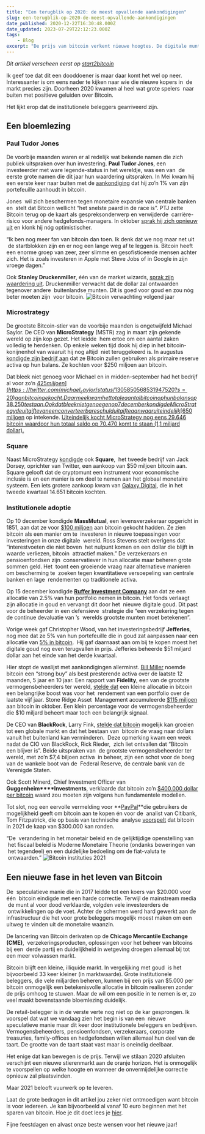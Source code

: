 ```yaml
---
title: "Een terugblik op 2020: de meest opvallende aankondigingen"
slug: een-terugblik-op-2020-de-meest-opvallende-aankondigingen
date_published: 2020-12-22T16:30:48.000Z
date_updated: 2023-07-29T22:12:23.000Z
tags: 
    - Blog
excerpt: "De prijs van bitcoin verkent nieuwe hoogtes. De digitale munt worstelt zich weer door de deur van het wereldwijd bewustzijn. Dit is simpel te verklaren: de vraag is groter dan het aanbod." 
---
```


*Dit artikel verscheen eerst op [start2bitcoin](https://start2bitcoin.com/nl/terugblik-2020-bitcoin/)*

Ik geef toe dat dit een dooddoener is maar daar komt het wel op neer. Interessanter is om eens nader te kijken naar wie die nieuwe kopers in  de markt precies zijn. Doorheen 2020 kwamen al heel wat grote spelers  naar buiten met positieve geluiden over Bitcoin.

Het lijkt erop dat de institutionele beleggers gearriveerd zijn.

## Een bloemlezing

### Paul Tudor Jones

De voorbije maanden waren er al redelijk wat bekende namen die zich publiek uitspraken over hun investering. **Paul Tudor Jones**, een investeerder met ware legende-status in het wereldje, was een van  de eerste grote namen die dit jaar hun waardering uitspraken. In Mei kwam hij een eerste keer naar buiten met de [aankondiging](https://www.cnbc.com/2020/05/11/paul-tudor-jones-calls-bitcoin-a-great-speculation-says-he-has-almost-2percent-of-his-assets-in-it.html) dat hij zo’n 1% van zijn portefeuille aanhoudt in bitcoin.

Jones  wil zich beschermen tegen monetaire expansie van centrale banken en  stelt dat Bitcoin wellicht “het snelste paard in de race is”. PTJ zette Bitcoin terug op de kaart als gespreksonderwerp en verwijderde  carrière-risico voor andere hedgefonds-managers. In oktober [sprak hij zich opnieuw uit](https://www.cnbc.com/2020/10/22/-paul-tudor-jones-says-he-likes-bitcoin-even-more-now-rally-still-in-the-first-inning.html) en klonk hij nóg optimistischer.

“Ik ben nog meer fan van bitcoin dan toen. Ik denk dat we nog maar net uit  de startblokken zijn en er nog een lange weg af te leggen is. Bitcoin heeft een enorme groep van zeer, zeer slimme en gesofisticeerde mensen achter zich. Het is zoals investeren in Apple met Steve Jobs of in Google in zijn vroege dagen.”

Ook **Stanley Druckenmiller**, één van de market wizards, [sprak zijn waardering uit](https://www.btctimes.com/news/stan-druckenmiller-bitcoin-cnbc-interview). Druckenmiller verwacht dat de dollar zal ontwaarden tegenover andere  buitenlandse munten. Dit is goed voor goud en zou nóg beter moeten zijn  voor bitcoin.
![Bitcoin verwachting volgend jaar](https://start2bitcoin.com/wp-content/uploads/2020/12/Bitcoin-verwachting-volgend-jaar.png.webp)
### Microstrategy

De grootste Bitcoin-stier van de voorbije maanden is ongetwijfeld Michael Saylor. De CEO van **MicroStrategy** (MSTR) zag in maart zijn gekende wereld op zijn kop gezet. Het leidde  hem ertoe om een aantal zaken volledig te herdenken. Op enkele weken tijd dook hij diep in het bitcoin-konijnenhol van waaruit hij nog altijd  niet teruggekeerd is. In augustus [kondigde zijn bedrijf aan](https://ir.microstrategy.com/news-releases/news-release-details/microstrategy-adopts-bitcoin-primary-treasury-reserve-asset) dat ze Bitcoin zullen gebruiken als primaire reserve activa op hun balans. Ze kochten voor $250 miljoen aan bitcoin.

Dat bleek niet genoeg voor Michael en in midden-september had het bedrijf al voor zo’n [$425 miljoen](https://twitter.com/michael_saylor/status/1305850568531947520?s=20) aan bitcoin gekocht. Daarmee kwam het totale aantal bitcoin op hun  balans op 38.250 te staan. Ook dat bleek niet genoeg en op 7 december  kondigde MicroStrategy de uitgifte van een converteerbare schulduitgifte  aan waar uiteindelijk [$650 miljoen](https://ir.microstrategy.com/news-releases/news-release-details/microstrategy-completes-650-million-offering-0750-convertible) op intekende. [Uiteindelijk kocht MicroStrategy nog eens 29.646 bitcoin waardoor hun totaal saldo op 70.470 komt te staan (1,1 miljard dollar).](https://twitter.com/michael_saylor/status/1341006691408752640?s=20)

### Square

Naast MicroStrategy [kondigde](https://twitter.com/SquareIR/status/1314190152663617536) ook **Square**,  het tweede bedrijf van Jack Dorsey, oprichter van Twitter, een aankoop van $50 miljoen bitcoin aan. Square gelooft dat de cryptomunt een instrument voor economische inclusie is en een manier is om deel te nemen aan het globaal monetaire systeem. Een iets grotere aankoop kwam van [Galaxy Digital](https://pbs.twimg.com/media/Ej1FNvXWsAA4w-Y?format=jpg&amp;name=900x900), die in het tweede kwartaal 14.651 bitcoin kochten.

### Institutionele adoptie

Op 10 december kondigde **MassMutual**, een levensverzekeraar opgericht in 1851, aan dat ze voor [$100 miljoen](https://www.bloomberg.com/news/articles/2020-12-14/jpmorgan-says-massmutual-s-bitcoin-foray-signals-widening-demand) aan bitcoin gekocht hadden. Ze zien bitcoin als een manier om te  investeren in nieuwe toepassingen voor investeringen in onze digitale  wereld. Ross Stevens stelt overigens dat “interestvoeten die niet boven  het nulpunt komen en een dollar die blijft in waarde verliezen, bitcoin  attractief maken.” De verzekeraars en pensioenfondsen zijn  conservatiever in hun allocatie maar beheren grote sommen geld. Het  toont een groeiende vraag naar alternatieve manieren om bescherming te  zoeken tegen kwantitatieve versoepeling van centrale banken en lage  rendementen op traditionele activa.

Op 15 december kondigde [**Ruffer Investment Company**](https://otp.tools.investis.com/clients/uk/ruffer/rns/regulatory-story.aspx?cid=2529&amp;newsid=1436490) aan dat ze een allocatie van 2.5% van hun portfolio nemen in bitcoin. Het fonds verlaagt zijn allocatie in goud en vervangt dit door het  nieuwe digitale goud. Dit past voor de beheerder in een defensieve  strategie die “een verzekering tegen de continue devaluatie van ’s  werelds grootste munten moet betekenen”.

Vorige week gaf Christopher Wood, van het investeringsbedrijf **Jefferies**, nog mee dat ze 5% van hun portefeuille die in goud zat aanpassen naar een allocatie van [5% in bitcoin](https://finance.yahoo.com/news/jefferies-wood-cuts-gold-exposure-140919878.html).  Hij gaf daarnaast aan om bij te kopen moest het digitale goud nog even terugvallen in prijs. Jefferies beheerde $51 miljard dollar aan het einde van het derde kwartaal.

Hier stopt de waslijst met aankondigingen allerminst. [Bill Miller](https://www.forbes.com/sites/billybambrough/2020/11/09/wall-street-legend-bill-miller-strongly-recommends-bitcoin/?sh=50f7e6a05df9) noemde bitcoin een “strong buy” als best presterende activa over de laatste 12 maanden, 5 jaar en 10 jaar. Een rapport van **Fidelity**, een van de grootste vermogensbeheerders ter wereld, [stelde dat](https://www.btctimes.com/news/fidelity-report-small-bitcoin-allocation-boosts-portfolios) een kleine allocatie in bitcoin een belangrijke boost was voor het  rendement van een portfolio over de laatste vijf jaar. Stone Ridge Asset  Management accumuleerde [$115 miljoen](https://www.btctimes.com/news/stone-ridge-reveals-10000-bitcoin-purchase) aan bitcoin in oktober. Een klein percentage voor de vermogensbeheerder die $10 miljard beheert maar toch een belangrijk signaal.

De CEO van **BlackRock**, Larry Fink, [stelde dat bitcoin](https://www.btctimes.com/news/blackrock-ceo-says-bitcoin-can-evolve-into-global-market) mogelijk kan groeien tot een globale markt en dat het bestaan van  bitcoin de vraag naar dollars vanuit het buitenland kan verminderen.  Deze opmerking kwam een week nadat de CIO van BlackRock, Rick Rieder,  zich liet ontvallen dat “Bitcoin een blijver is”. Beide uitspraken van  de grootste vermogensbeheerder ter wereld, met zo’n $7,4 biljoen activa  in beheer, zijn een schot voor de boeg van de wankele boot van de  Federal Reserve, de centrale bank van de Verenigde Staten.

Ook Scott Minerd, Chief Investment Officer van **Guggenheim****Investments**, verklaarde dat bitcoin zo’n [$400.000 dollar per bitcoin](https://www.btctimes.com/news/bitcoin-should-be-worth-about-400000) waard zou moeten zijn volgens hun fundamentele modellen.

Tot slot, nog een eervolle vermelding voor **[PayPal](https://www.btctimes.com/news/PayPal-to-allow-bitcoin-buying-and-selling)**die gebruikers de mogelijkheid geeft om bitcoin aan te kopen én voor de  analist van Citibank, Tom Fitzpatrick, die op basis van technische  analyse [voorspelt](https://www.btctimes.com/news/citibank-predicts-300000-bitcoin-price-by-end-of-2021) dat bitcoin in 2021 de kaap van $300.000 kan ronden.

“De  verandering in het monetair beleid en de gelijktijdige openstelling van  het fiscaal beleid is Moderne Monetaire Theorie (ondanks beweringen van  het tegendeel) en een duidelijke bedoeling om de fiat-valuta te  ontwaarden.”
![Bitcoin instituties 2021](https://start2bitcoin.com/wp-content/uploads/2020/12/Bitcoin-instituties.png)
## Een nieuwe fase in het leven van Bitcoin

De  speculatieve manie die in 2017 leidde tot een koers van $20.000 voor één  bitcoin eindigde met een harde correctie. Terwijl de mainstream media  de munt al voor dood verklaarde, volgden vele investeerders de  ontwikkelingen op de voet. Achter de schermen werd hard gewerkt aan de infrastructuur die het voor grote beleggers mogelijk moest maken om een uitweg te vinden uit de monetaire waanzin.

De lancering van Bitcoin derivaten op de **Chicago Mercantile Exchange (CME)**,  verzekeringsproducten, oplossingen voor het beheer van bitcoins bij een  derde partij en duidelijkheid in wetgeving droegen allemaal bij tot een meer volwassen markt.

Bitcoin blijft een kleine, illiquide markt. In vergelijking met goud  is het bijvoorbeeld 33 keer kleiner (in marktwaarde). Grote institutionele beleggers, die vele miljarden beheren, kunnen bij een prijs van $5.000 per bitcoin onmogelijk een betekenisvolle allocatie in bitcoin realiseren zonder de prijs omhoog te stuwen. Maar de wil om een positie in te nemen is er, zo veel maakt bovenstaande bloemlezing duidelijk.

De retail-belegger is in de verste verte nog niet op de kar gesprongen. Ik voorspel dat wat we vandaag zien het begin is van een  nieuwe speculatieve manie maar dit keer door institutionele beleggers en bedrijven. Vermogensbeheerders, pensioenfondsen, verzekeraars, corporate treasuries, family-offices en hedgefondsen willen allemaal hun deel van de taart. De grootte van de taart staat vast maar is oneindig deelbaar.

Het enige dat kan bewegen is de prijs. Terwijl we stilaan 2020 afsluiten verschijnt een nieuwe stierenmarkt aan de oranje horizon. Het is onmogelijk te voorspellen op welke hoogte en wanneer de onvermijdelijke correctie opnieuw zal plaatsvinden.

Maar 2021 belooft vuurwerk op te leveren.

Laat de grote bedragen in dit artikel jou zeker niet ontmoedigen want bitcoin is voor iedereen. Je kan bijvoorbeeld al vanaf 10 euro beginnen met het sparen van bitcoin. Hoe je dit doet lees je [hier](https://start2bitcoin.lt.acemlnd.com/Prod/link-tracker?redirectUrl=aHR0cHMlM0ElMkYlMkZzdGFydDJiaXRjb2luLmNvbSUyRm5sJTJGYml0Y29pbi1rb3Blbi1tZXQtYmFuY29udGFjdCUyRg==&amp;a=610436666&amp;account=start2bitcoin%2Eactivehosted%2Ecom&amp;email=SPXiblzM6t7sorNN9Gc2m2mo6pr%2FieclIiRtKWc7%2FbY%3D&amp;s=6b094026202e9de0dc7d2ecf03acab82&amp;i=51A47A1A174).

Fijne feestdagen en alvast onze beste wensen voor het nieuwe jaar!
